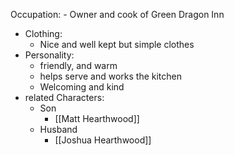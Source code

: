 Occupation:
    - Owner and cook of Green Dragon Inn
- Clothing:
    - Nice and well kept but simple clothes
- Personality:
    - friendly, and warm
    - helps serve and works the kitchen
    - Welcoming and kind
- related Characters:
    - Son
	    - [[Matt Hearthwood]]
    - Husband
	    - [[Joshua Hearthwood]] 